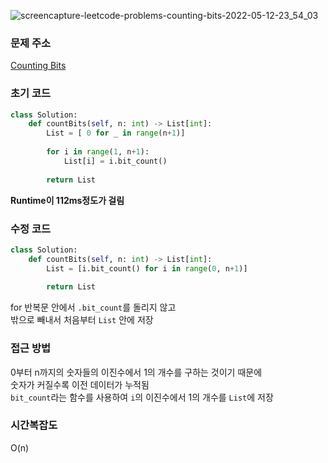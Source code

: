 ![screencapture-leetcode-problems-counting-bits-2022-05-12-23_54_03](https://user-images.githubusercontent.com/70676475/168104827-085ce822-9c04-446d-bed1-c6cbebbf3c17.png)

### 문제 주소
[Counting Bits](https://leetcode.com/problems/counting-bits/)

### 초기 코드
``` python
class Solution:
    def countBits(self, n: int) -> List[int]:
        List = [ 0 for _ in range(n+1)]
        
        for i in range(1, n+1):
            List[i] = i.bit_count()
            
        return List
```
**Runtime이 112ms정도가 걸림**

### 수정 코드
``` python
class Solution:
    def countBits(self, n: int) -> List[int]:
        List = [i.bit_count() for i in range(0, n+1)]
        
        return List
```
for 반복문 안에서 `.bit_count`를 돌리지 않고  
밖으로 빼내서 처음부터 `List` 안에 저장

### 접근 방법
0부터 n까지의 숫자들의 이진수에서 1의 개수를 구하는 것이기 때문에  
숫자가 커질수록 이전 데이터가 누적됨  
`bit_count`라는 함수를 사용하여 `i`의 이진수에서 1의 개수를 `List`에 저장

### 시간복잡도
O(n)

